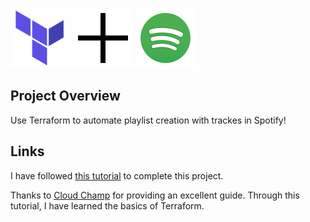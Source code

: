 <img src="./docs/terraform.png" alt="Terraform" width="96" height="96
">
<img src="./docs/plus.png" alt="Plus Sign" width="96" height="96">
<img src="./docs/spotify.png" alt="Spotify" width="96" height="96">

## Project Overview
Use Terraform to automate playlist creation with trackes in Spotify!

## Links 

I have followed [this tutorial](https://cloudchamp.notion.site/Creating-Multiple-Spotify-Playlists-Using-Terraform-3171668ad3074aa8acab147ad85e26f8) to complete this project. 

Thanks to [Cloud Champ](https://www.youtube.com/@cloudchamp) for providing an excellent guide. Through this tutorial, I have learned the basics of Terraform.


